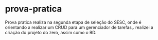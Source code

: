 # prova-pratica
Prova pratica realiza na segunda etapa de seleção do SESC, onde é orientando a realizar um CRUD para um gerenciador de tarefas,. realizei a criação do projeto do zero, assim como o BD.

